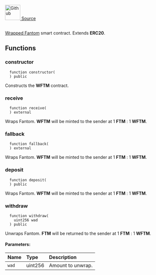 <a href="https://github.com/solace-fi/solace-core/blob/main/contracts/WFTM.sol"><img src="/img/github.svg" alt="Github" width="50px"/> Source</a><br/><br/>

[Wrapped Fantom](https://weth.io/) smart contract. Extends **ERC20**.


## Functions
### constructor
```solidity
  function constructor(
  ) public
```
Constructs the **WFTM** contract.



### receive
```solidity
  function receive(
  ) external
```
Wraps Fantom. **WFTM** will be minted to the sender at 1 **FTM** : 1 **WFTM**.



### fallback
```solidity
  function fallback(
  ) external
```
Wraps Fantom. **WFTM** will be minted to the sender at 1 **FTM** : 1 **WFTM**.



### deposit
```solidity
  function deposit(
  ) public
```
Wraps Fantom. **WFTM** will be minted to the sender at 1 **FTM** : 1 **WFTM**.



### withdraw
```solidity
  function withdraw(
    uint256 wad
  ) public
```
Unwraps Fantom. **FTM** will be returned to the sender at 1 **FTM** : 1 **WFTM**.


#### Parameters:
| Name | Type | Description                                                          |
| :--- | :--- | :------------------------------------------------------------------- |
| `wad` | uint256 | Amount to unwrap. |


